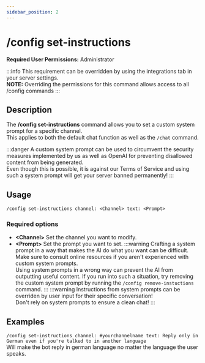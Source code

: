 ```yaml
---
sidebar_position: 2
---
```


# /config set-instructions

**Required User Permissions:** Administrator

:::info
This requirement can be overridden by using the integrations tab in your server settings.<br/>
**NOTE:** Overriding the permissions for this command allows access to all /config commands
:::

## Description
The **/config set-instructions** command allows you to set a custom system prompt for a specific channel.<br/>
This applies to both the default chat function as well as the `/chat` command.

:::danger
A custom system prompt can be used to circumvent the security measures implemented by us as well as OpenAI for preventing disallowed content from being generated.<br/>
Even though this is possible, it is against our Terms of Service and using such a system prompt will get your server banned permanently!
:::

## Usage
`/config set-instructions channel: <Channel> text: <Prompt>`
### Required options
- **\<Channel\>** Set the channel you want to modify.<br/>
- **\<Prompt\>** Set the prompt you want to set.
:::warning
	Crafting a system prompt in a way that makes the AI do what you want can be difficult. Make sure to consult online resources if you aren't experienced with custom system prompts.<br/>
	Using system prompts in a wrong way can prevent the AI from outputting useful content. If you run into such a situation, try removing the custom system prompt by running the `/config remove-instuctions` command.
:::
:::warning
	Instructions from system prompts can be overriden by user input for their specific conversation!<br/>
	Don't rely on system prompts to ensure a clean chat!
:::

## Examples
`/config set-instructions channel: #yourchannelname text: Reply only in German even if you're talked to in another language`<br/>
Will make the bot reply in german language no matter the language the user speaks.